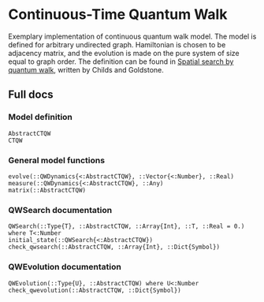 
# Continuous-Time Quantum Walk

Exemplary implementation of continuous quantum walk model. The model is defined for arbitrary undirected graph. Hamiltonian is chosen to be adjacency matrix, and the evolution is made on the pure system of size equal to graph order. The definition can be found in [Spatial search by quantum walk](https://journals.aps.org/pra/abstract/10.1103/PhysRevA.70.022314), written by Childs and Goldstone.

## Full docs

### Model definition
```@docs
AbstractCTQW
CTQW
```

### General model functions
```@docs
evolve(::QWDynamics{<:AbstractCTQW}, ::Vector{<:Number}, ::Real)
measure(::QWDynamics{<:AbstractCTQW}, ::Any)
matrix(::AbstractCTQW)
```

### QWSearch documentation
```@docs 
QWSearch(::Type{T}, ::AbstractCTQW, ::Array{Int}, ::T, ::Real = 0.) where T<:Number
initial_state(::QWSearch{<:AbstractCTQW})
check_qwsearch(::AbstractCTQW, ::Array{Int}, ::Dict{Symbol})
```

### QWEvolution documentation
```@docs 
QWEvolution(::Type{U}, ::AbstractCTQW) where U<:Number
check_qwevolution(::AbstractCTQW, ::Dict{Symbol})
```
